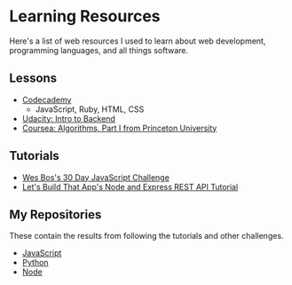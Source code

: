 # Learning Resources

Here's a list of web resources I used to learn about web development, programming languages, and all things software.

## Lessons
- [Codecademy](https://www.codecademy.com/)
  - JavaScript, Ruby, HTML, CSS
- [Udacity: Intro to Backend](https://classroom.udacity.com/courses/ud171)
- [Coursea: Algorithms, Part I from Princeton University](https://www.coursera.org/learn/algorithms-part1/)
 
 ## Tutorials
 - [Wes Bos's 30 Day JavaScript Challenge](https://javascript30.com/)
 - [Let's Build That App's Node and Express REST API Tutorial](https://www.youtube.com/watch?v=F7NVpxxmmgM&list=PL0dzCUj1L5JE4w_OctDGyZOhML6OtJSqR)
 
## My Repositories
These contain the results from following the tutorials and other challenges.
- [JavaScript](https://github.com/stephaniekyyip/learning_javascript)
- [Python](https://github.com/stephaniekyyip/python)
- [Node](https://github.com/stephaniekyyip/learning_node)
